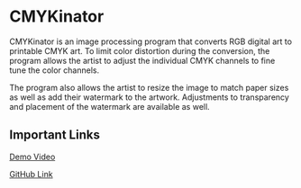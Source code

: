 # CMYKinator

CMYKinator is an image processing program that converts RGB digital art to printable CMYK art. To limit color distortion during the conversion, the program allows the artist to adjust the individual CMYK channels to fine tune the color channels. 

The program also allows the artist to resize the image to match paper sizes as well as add their watermark to the artwork. Adjustments to transparency and placement of the watermark are available as well. 
## Important Links

[Demo Video](https://youtu.be/uCRwKmX9phA)

[GitHub Link](https://github.com/katschwoc/FinalProject.git)
